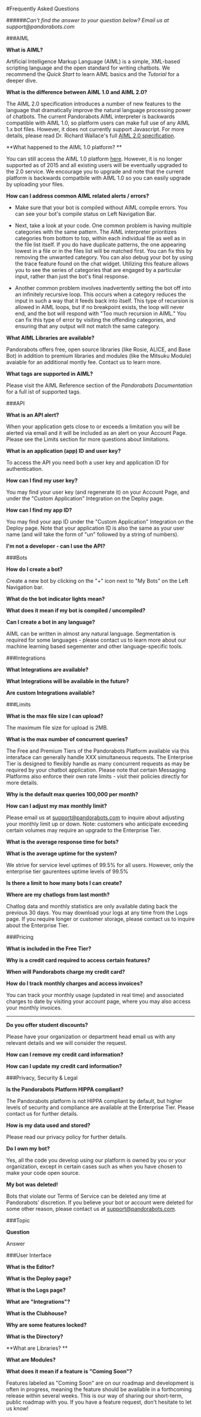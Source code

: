 #Frequently Asked Questions

######_Can't find the answer to your question below? Email us at support@pandorabots.com_

###AIML

**What is AIML?**

Artificial Intelligence Markup Language (AIML) is a simple, XML-based scripting language and the open standard for writing chatbots. We recommend the *Quick Start* to learn AIML basics and the *Tutorial* for a deeper dive.

**What is the difference between AIML 1.0 and AIML 2.0?**

The AIML 2.0 specification introduces a number of new features to the language that dramatically improve the natural language processing power of chatbots. The current Pandorabots AIML interpreter is backwards compatible with AIML 1.0, so platform users can make full use of any AIML 1.x bot files. However, it does not currently support Javascript. For more details, please read Dr. Richard Wallace's full [AIML 2.0 specification](https://docs.google.com/a/pandorabots.com/document/d/1wNT25hJRyupcG51aO89UcQEiG-HkXRXusukADpFnDs4/pub).

**What happened to the AIML 1.0 platform? **

You can still access the AIML 1.0 platform [here](https://www.pandorabots.com/botmaster/en/home). However, it is no longer supported as of 2015 and all existing users will be eventually upgraded to the 2.0 service. We encourage you to upgrade and note that the current platform is backwards compatbile with AIML 1.0 so you can easily upgrade by uploading your files. 

**How can I address common AIML related alerts / errors?**

* Make sure that your bot is compiled without AIML compile errors. You can see your bot's compile status on Left Navigation Bar. 

* Next, take a look at your code. One common problem is having multiple categories with the same pattern. The AIML interpreter prioritizes categories from bottom to top, within each individual file as well as in the file list itself. If you do have duplicate patterns, the one appearing lowest in a file or in the files list will be matched first. You can fix this by removing the unwanted category. You can also debug your bot by using the trace feature found on the chat widget. Utilizing this feature allows you to see the series of categories that are engaged by a particular input, rather than just the bot's final response. 

* Another common problem involves inadvertently setting the bot off into an infinitely recursive loop. This occurs when a category reduces the input in such a way that it feeds back into itself. This type of recursion is allowed in AIML loops, but if no breakpoint exists, the loop will never end, and the bot will respond with "Too much recursion in AIML." You can fix this type of error by visiting the offending categories, and ensuring that any <srai> output will not match the same category. 

**What AIML Libraries are available?**

Pandorabots offers free, open source libraries (like Rosie, ALICE, and Base Bot) in addition to premium libraries and modules (like the Mitsuku Module) avaiable for an additional montly fee. Contact us to learn more. 

**What tags are supported in AIML?**

Please visit the AIML Reference section of the _Pandorabots Documentation_ for a full ist of supported tags. 

###API

**What is an API alert?**

When your application gets close to or exceeds a limitation you will be alerted via email and it will be included as an alert on your Account Page. Please see the Limits section for more questions about limitations.

**What is an application (app) ID and user key?**

To access the API you need both a user key and application ID for authentication.

**How can I find my user key?**

You may find your user key (and regenerate it) on your Account Page, and under the "Custom Application" Integration on the Deploy page. 

**How can I find my app ID?**

You may find your app ID under the "Custom Application" Integration on the Deploy page. Note that your application ID is also the same as your user name (and will take the form of "un" followed by a string of numbers).

**I'm not a developer - can I use the API?**



###Bots

**How do I create a bot?**

Create a new bot by clicking on the "+" icon next to "My Bots" on the Left Navigation bar. 

**What do the bot indicator lights mean?**



**What does it mean if my bot is compiled / uncompiled?**



**Can I create a bot in any language?**

AIML can be written in almost any natural language. Segmentation is required for some languages - please contact us to learn more about our machine learning based segementer and other language-specific tools. 

###Integrations

**What Integrations are available?**



**What Integrations will be available in the future?**



**Are custom Integrations available?**



###Limits

**What is the max file size I can upload?**

The maximum file size for upload is 2MB.

**What is the max number of concurrent queries?**

The Free and Premium Tiers of the Pandorabots Platform available via this interaface can generally handle XXX simultaneous requests. The Enterprise Tier is designed to flexibly handle as many concurrent requests as may be required by your chatbot application. Please note that certain Messaging Platforms also enforce their own rate limits - visit their policies directly for more details.

**Why is the default max queries 100,000 per month?**



**How can I adjust my max monthly limit?**

Please email us at support@pandorabots.com to inquire about adjusting your monthly limit up or down. Note: customers who anticipate exceeding certain volumes may require an upgrade to the Enterprise Tier.

**What is the average response time for bots?**



**What is the average uptime for the system?**

We strive for service level uptimes of 99.5% for all users. However, only the enterprise tier gaurentees uptime levels of 99.5% 

**Is there a limit to how many bots I can create?**



**Where are my chatlogs from last month?**

Chatlog data and monthly statistics are only available dating back the previous 30 days. You may download your logs at any time from the Logs page. If you require longer or customer storage, please contact us to inquire about the Enterprise Tier.

###Pricing

**What is included in the Free Tier?**



**Why is a credit card required to access certain features?**



**When will Pandorabots charge my credit card?**



**How do I track monthly charges and access invoices?**

You can track your monthly usage (updated in real time) and associated charges to date by visiting your account page, where you may also access your monthly invoices.

****



**Do you offer student discounts?**

Please have your organization or department head email us with any relevant details and we will consider the request.

**How can I remove my credit card information?**



**How can I update my credit card information?**



###Privacy, Security & Legal

**Is the Pandorabots Platform HIPPA compliant?**

The Pandorabots platform is not HIPPA compliant by default, but higher levels of security and compliance are available at the Enterprise Tier. Please contact us for further details. 

**How is my data used and stored?**

Please read our privacy policy for further details.

**Do I own my bot?**

Yes, all the code you develop using our platform is owned by you or your organization, except in certain cases such as when you have chosen to make your code open source. 

**My bot was deleted!**

Bots that violate our Terms of Service can be deleted any time at Pandorabots' discretion. If you believe your bot or account were deleted for some other reason, please contact us at support@pandorabots.com.

###Topic

**Question**

Answer

###User Interface

**What is the Editor?**



**What is the Deploy page?**



**What is the Logs page?**



**What are "Integrations"?**



**What is the Clubhouse?**



**Why are some features locked?**



**What is the Directory?**



**What are Libraries? **



**What are Modules?**



**What does it mean if a feature is "Coming Soon"?**

Features labeled as "Coming Soon" are on our roadmap and development is often in progress, meaning the feature should be available in a forthcoming release within several weeks. This is our way of sharing our short-term, public roadmap with you. If you have a feature request, don't hesitate to let us know!

